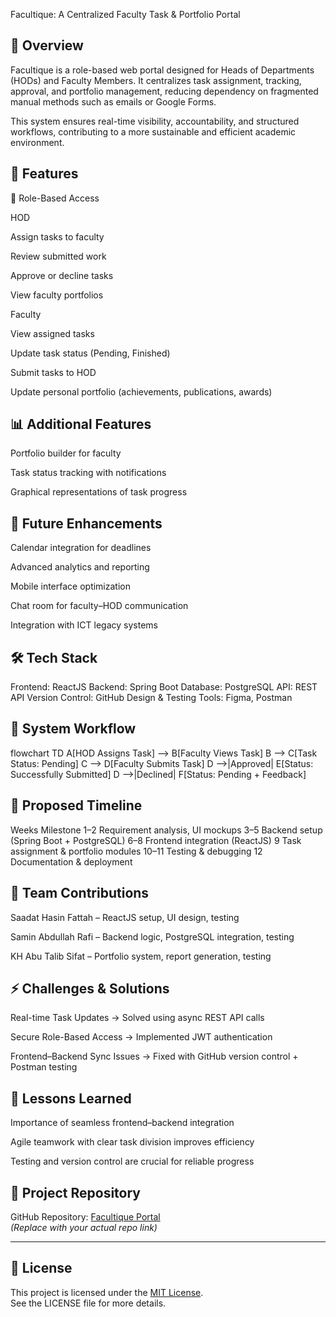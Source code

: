 Facultique: A Centralized Faculty Task & Portfolio Portal


## 🚀 Overview

Facultique is a role-based web portal designed for Heads of Departments (HODs) and Faculty Members.
It centralizes task assignment, tracking, approval, and portfolio management, reducing dependency on fragmented manual methods such as emails or Google Forms.

This system ensures real-time visibility, accountability, and structured workflows, contributing to a more sustainable and efficient academic environment.

## 🎯 Features
👤 Role-Based Access

HOD

Assign tasks to faculty

Review submitted work

Approve or decline tasks

View faculty portfolios

Faculty

View assigned tasks

Update task status (Pending, Finished)

Submit tasks to HOD

Update personal portfolio (achievements, publications, awards)

## 📊 Additional Features

Portfolio builder for faculty

Task status tracking with notifications

Graphical representations of task progress

## 📅 Future Enhancements

Calendar integration for deadlines

Advanced analytics and reporting

Mobile interface optimization

Chat room for faculty–HOD communication

Integration with ICT legacy systems

## 🛠️ Tech Stack

Frontend: ReactJS
Backend: Spring Boot
Database: PostgreSQL
API: REST API
Version Control: GitHub
Design & Testing Tools: Figma, Postman

## 📌 System Workflow
flowchart TD
    A[HOD Assigns Task] --> B[Faculty Views Task]
    B --> C[Task Status: Pending]
    C --> D[Faculty Submits Task]
    D -->|Approved| E[Status: Successfully Submitted]
    D -->|Declined| F[Status: Pending + Feedback]

## 📅 Proposed Timeline
Weeks	Milestone
1–2	Requirement analysis, UI mockups
3–5	Backend setup (Spring Boot + PostgreSQL)
6–8	Frontend integration (ReactJS)
9	Task assignment & portfolio modules
10–11	Testing & debugging
12	Documentation & deployment
## 👥 Team Contributions

Saadat Hasin Fattah – ReactJS setup, UI design, testing

Samin Abdullah Rafi – Backend logic, PostgreSQL integration, testing

KH Abu Talib Sifat – Portfolio system, report generation, testing

## ⚡ Challenges & Solutions

Real-time Task Updates → Solved using async REST API calls

Secure Role-Based Access → Implemented JWT authentication

Frontend–Backend Sync Issues → Fixed with GitHub version control + Postman testing

## 📖 Lessons Learned

Importance of seamless frontend–backend integration

Agile teamwork with clear task division improves efficiency

Testing and version control are crucial for reliable progress

## 🔗 Project Repository  

GitHub Repository: [Facultique Portal](https://github.com/demo/facultique)  
*(Replace with your actual repo link)*  

---

## 📜 License  
This project is licensed under the [MIT License](./LICENSE).  
See the LICENSE file for more details. 
